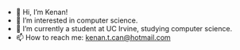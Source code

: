 - 👋 Hi, I’m Kenan!
- 👀 I’m interested in computer science.
- 🌱 I’m currently a student at UC Irvine, studying computer science.
- 📫 How to reach me: kenan.t.can@hotmail.com
